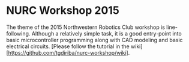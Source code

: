 NURC Workshop 2015
===

The theme of the 2015 Northwestern Robotics Club workshop is line-following. Although a relatively simple task,
it is a good entry-point into basic microcontroller programming along with CAD modeling and basic electrical circuits. [Please follow the tutorial in the wiki][https://github.com/tgdiriba/nurc-workshop/wiki].
